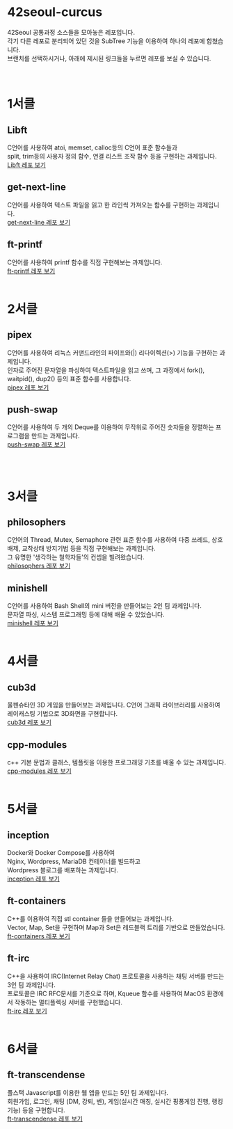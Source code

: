 # 42seoul-curcus

42Seoul 공통과정 소스들을 모아놓은 레포입니다.   
각기 다른 레포로 분리되어 있던 것을 SubTree 기능을 이용하여 하나의 레포에 합쳤습니다.   
브랜치를 선택하시거나, 아래에 제시된 링크들을 누르면 레포를 보실 수 있습니다.   
<br/><br/>
# 1서클
## Libft
C언어를 사용하여 atoi, memset, calloc등의 C언어 표준 함수들과   
split, trim등의 사용자 정의 함수, 연결 리스트 조작 함수 등을 구현하는 과제입니다.  
[Libft 레포 보기](https://github.com/owel-dev/42Seoul-Inner-Circle-Collection/tree/libft)   

## get-next-line
C언어를 사용하여 텍스트 파일을 읽고 한 라인씩 가져오는 함수를 구현하는 과제입니다.   
[get-next-line 레포 보기](https://github.com/owel-dev/42Seoul-Inner-Circle-Collection/tree/get-next-line)

## ft-printf
C언어를 사용하여 printf 함수를 직접 구현해보는 과제입니다.   
[ft-printf 레포 보기](https://github.com/owel-dev/42Seoul-Inner-Circle-Collection/tree/ft-printf)
<br/><br/>
# 2서클
## pipex
C언어를 사용하여 리눅스 커맨드라인의 파이프와(|) 리다이렉션(>) 기능을 구현하는 과제입니다.   
인자로 주어진 문자열을 파싱하여 텍스트파일을 읽고 쓰며, 그 과정에서 fork(), waitpid(), dup2() 등의 표준 함수를 사용합니다.   
[pipex 레포 보기](https://github.com/owel-dev/42Seoul-Inner-Circle-Collection/tree/pipex)

## push-swap
C언어를 사용하여 두 개의 Deque를 이용하여 무작위로 주어진 숫자들을 정렬하는 프로그램을 만드는 과제입니다.   
[push-swap 레포 보기](https://github.com/owel-dev/42Seoul-Inner-Circle-Collection/tree/push-swap)

<br/><br/>
# 3서클
## philosophers
C언어의 Thread, Mutex, Semaphore 관련 표준 함수를 사용하여 다중 쓰레드, 상호배제, 교착상태 방지기법 등을 직접 구현해보는 과제입니다.   
그 유명한 '생각하는 철학자들'의 컨셉을 빌려왔습니다.   
[philosophers 레포 보기](https://github.com/owel-dev/42Seoul-Inner-Circle-Collection/tree/philosophers)

## minishell
C언어를 사용하여 Bash Shell의 mini 버전을 만들어보는 2인 팀 과제입니다.   
문자열 파싱, 시스템 프로그래밍 등에 대해 배울 수 있었습니다.   
[minishell 레포 보기](https://github.com/owel-dev/42Seoul-Inner-Circle-Collection/tree/minishell)
<br/><br/>

# 4서클
## cub3d
울펜슈타인 3D 게임을 만들어보는 과제입니다.
C언어 그래픽 라이브러리를 사용하여 레이캐스팅 기법으로 3D화면을 구현합니다.   
[cub3d 레포 보기](https://github.com/owel-dev/42Seoul-Inner-Circle-Collection/tree/cub3d)

## cpp-modules
c++ 기본 문법과 클래스, 템플릿을 이용한 프로그래밍 기초를 배울 수 있는 과제입니다.   
[cpp-modules 레포 보기](https://github.com/owel-dev/42Seoul-Inner-Circle-Collection/tree/cpp-module)
<br/><br/>
# 5서클
## inception
Docker와 Docker Compose를 사용하여   
Nginx, Wordpress, MariaDB 컨테이너를 빌드하고    
Wordpress 블로그를 배포하는 과제입니다.   
[inception 레포 보기](https://github.com/owel-dev/42Seoul-Inner-Circle-Collection/tree/inception)

## ft-containers
C++를 이용하여 직접 stl container 들을 만들어보는 과제입니다.      
Vector, Map, Set을 구현하며 Map과 Set은 레드블랙 트리를 기반으로 만들었습니다.      
[ft-containers 레포 보기](https://github.com/owel-dev/42Seoul-Inner-Circle-Collection/tree/ft-containers)

## ft-irc
C++을 사용하여 IRC(Internet Relay Chat) 프로토콜을 사용하는 채팅 서버를 만드는 3인 팀 과제입니다.   
프로토콜은 IRC RFC문서를 기준으로 하며, Kqueue 함수를 사용하여 MacOS 환경에서 작동하는 멀티플렉싱 서버를 구현했습니다.   
[ft-irc 레포 보기](https://github.com/owel-dev/42Seoul-Inner-Circle-Collection/tree/ft-irc)
<br/><br/>
# 6서클
## ft-transcendense
풀스택 Javascript를 이용한 웹 앱을 만드는 5인 팀 과제입니다.   
회원가입, 로그인, 채팅 (DM, 강퇴, 벤), 게임(실시간 매칭, 실시간 핑퐁게임 진행, 랭킹 기능) 등을 구현합니다.   
[ft-transcendense 레포 보기](https://github.com/Hi-Transcendence/ft_transcendence)
